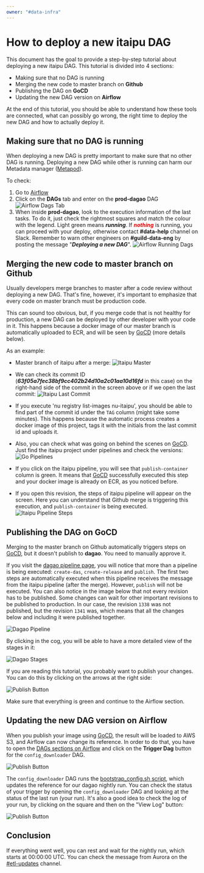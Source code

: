 ```yaml
---
owner: "#data-infra"
---
```


# How to deploy a new itaipu DAG

This document has the goal to provide a step-by-step tutorial about deploying a new itaipu DAG. This tutorial is divided into 4 sections:

- Making sure that no DAG is running
- Merging the new code to master branch on **Github**
- Publishing the DAG on **GoCD**
- Updating the new DAG version on **Airflow**

At the end of this tutorial, you should be able to understand how these tools are connected, what can possibly go wrong, the right time to deploy the new DAG and how to actually deploy it.

## Making sure that no DAG is running

When deploying a new DAG is pretty important to make sure that no other DAG is running.
Deploying a new DAG while other is running can harm our Metadata manager ([Metapod](https://github.com/nubank/metapod)).

To check:

1. Go to [Airflow](https://airflow.nubank.com.br/admin/)
2. Click on the **DAGs** tab and enter on the **prod-dagao** DAG
![Airflow Dags Tab](../../images/airflow_dags.png)
3. When inside **prod-dagao**, look to the execution information of the last tasks. To do it, just check the rightmost squares and match the colour with the legend. Light green means ***running***. If ***<span style="color:red">nothing</span>*** is running, you can proceed with your deploy, otherwise contact **#data-help** channel on Slack. Remember to warn other engineers on **#guild-data-eng** by posting the message "***Deploying a new DAG***".
![Airflow Running Dags](../../images/airflow_running_dags.png)

## Merging the new code to master branch on Github

Usually developers merge branches to master after a code review without deploying a new DAG. That's fine, however, it's important to emphasize that every code on master branch must be production code.

This can sound too obvious, but, if you merge code that is not healthy for production, a new DAG can be deployed by other developer with your code in it. This happens because a docker image of our master branch is automatically uploaded to ECR, and will be seen by [GoCD](https://go.nubank.com.br/go/) (more details below).

As an example:

- Master branch of itaipu after a merge:
![Itaipu Master](../../images/itaipu_master.png)

- We can check its commit ID (***63f05a7fec38bf9cc402b24d10a2c01aa10d16fd*** in this case) on the right-hand side of the commit in the screen above or if we open the last commit:
![Itaipu Last Commit](../../images/itaipu_last_commit.png)

- If you execute 'nu registry list-images nu-itaipu', you should be able to find part of the commit id under the `TAG` column (might take some minutes). This happens because the automatic process creates a docker image of this project, tags it with the initials from the last commit id and uploads it.

- Also, you can check what was going on behind the scenes on [GoCD](https://go.nubank.com.br/go/). Just find the itaipu project under pipelines and check the versions:
![Go Pipelines](../../images/go_pipelines.png)

- If you click on the itaipu pipeline, you will see that `publish-container` column is green. It means that [GoCD](https://go.nubank.com.br/go/) successfully executed this step and your docker image is already on ECR, as you noticed before.

- If you open this revision, the steps of itaipu pipeline will appear on the screen. Here you can understand that Github merge is triggering this execution, and `publish-container` is being executed.
![Itaipu Pipeline Steps](../../images/itaipu_pipeline_steps.png)

## Publishing the DAG on GoCD

Merging to the master branch on Github automatically triggers steps on [GoCD](https://go.nubank.com.br/go/), but it doesn't publish to **dagao**. You need to manually approve it.

If you visit the [dagao pipeline page](https://go.nubank.com.br/go/tab/pipeline/history/dagao), you will notice that more than a pipeline is being executed: `create-das`, `create-release` and `publish`. The first two steps are automatically executed when this pipeline receives the message from the itaipu pipeline (after the merge). However, `publish` will not be executed. You can also notice in the image below that not every revision has to be published. Some changes can wait for other important revisions to be published to production. In our case, the revision `1338` was not published, but the revision `1341` was, which means that all the changes below and including it were published together.

![Dagao Pipeline](../../images/dagao_pipeline.png)

By clicking in the cog, you will be able to have a more detailed view of the stages in it:

![Dagao Stages](../../images/dagao_stages.png)

If you are reading this tutorial, you probably want to publish your changes. You can do this by clicking on the arrows at the right side:

![Publish Button](../../images/publish_button.png)

Make sure that everything is green and continue to the Airflow section.

## Updating the new DAG version on Airflow

When you publish your image using [GoCD](https://go.nubank.com.br/go/), the result will be loaded to AWS S3, and Airflow can now change its reference. In order to do that, you have to open the [DAGs sections on Airflow](https://airflow.nubank.com.br/admin/) and click on the **Trigger Dag** button for the `config_downloader` DAG.

![Publish Button](../../images/airflow_trigger_dag.png)

The `config_downloader` DAG runs the [bootstrap_config.sh script](https://github.com/nubank/aurora-jobs/blob/master/airflow/script/bootstrap_config.sh), which updates the reference for our dagao nightly run. You can check the status of your trigger by opening the `config_downloader` DAG and looking at the status of the last run (your run). It's also a good idea to check the log of your run, by clicking on the square and then on the "View Log" button:

![Publish Button](../../images/airflow_viewlog.png)

## Conclusion

If everything went well, you can rest and wait for the nightly run, which starts at 00:00:00 UTC. You can check the message from Aurora on the [#etl-updates](https://nubank.slack.com/messages/CCYJHJHR9/) channel.
